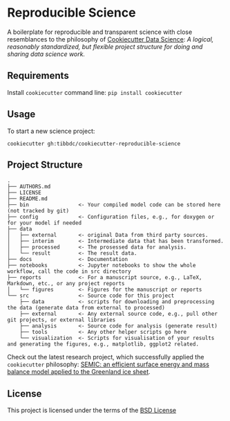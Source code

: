 Reproducible Science
====================

A boilerplate for reproducible and transparent science with close resemblances to the philosophy of [Cookiecutter Data Science](https://github.com/drivendata/cookiecutter-data-science): *A logical, reasonably standardized, but flexible project structure for doing and sharing data science work.*

Requirements
------------
Install `cookiecutter` command line: `pip install cookiecutter`    

Usage
-----
To start a new science project:

`cookiecutter gh:tibbdc/cookiecutter-reproducible-science`

Project Structure
-----------------

```
.
├── AUTHORS.md
├── LICENSE
├── README.md
├── bin                <- Your compiled model code can be stored here (not tracked by git)
├── config             <- Configuration files, e.g., for doxygen or for your model if needed
├── data
│   ├── external       <- original Data from third party sources.
│   ├── interim        <- Intermediate data that has been transformed.
│   ├── processed      <- The prosessed data for analysis.
│   └── result         <- The result data.
├── docs               <- Documentation
├── notebooks          <- Jupyter notebooks to show the whole workflow, call the code in src directory
├── reports            <- For a manuscript source, e.g., LaTeX, Markdown, etc., or any project reports
│   └── figures        <- Figures for the manuscript or reports
└── src                <- Source code for this project
    ├── data           <- scripts for downloading and preprocessing the data (generate data from external to processed)
    ├── external       <- Any external source code, e.g., pull other git projects, or external libraries
    ├── analysis       <- Source code for analysis (generate result)
    ├── tools          <- Any other helper scripts go here
    └── visualization  <- Scripts for visualisation of your results and generating the figures, e.g., matplotlib, ggplot2 related.
```

Check out the latest research project, which successfully applied the `cookiecutter` philosophy: [SEMIC: an efficient surface energy and mass balance model applied to the Greenland ice sheet](https://gitlab.pik-potsdam.de/krapp/semic-project).

License
-------
This project is licensed under the terms of the [BSD License](/LICENSE)
